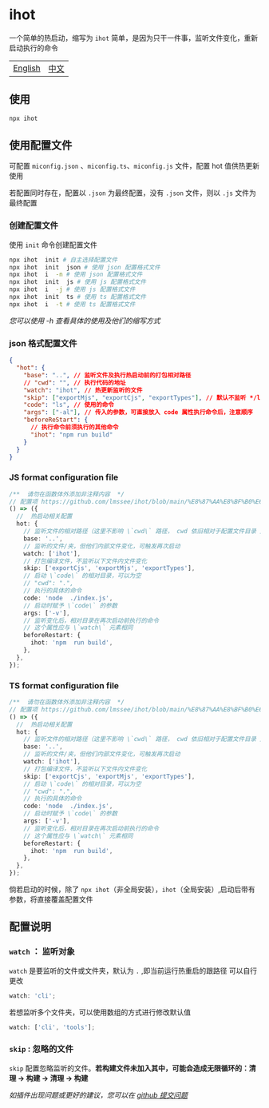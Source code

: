 # ihot

一个简单的热启动，缩写为 `ihot`
简单，是因为只干一件事，监听文件变化，重新启动执行的命令

<table><tr>
<td><a href="https://github.com/lmssee/ihot/blob/main/README.md"  target="_self">English</a></td>
<td><a href="https://github.com/lmssee/ihot/blob/main/自述文件.md"  target="_self">中文</a></td>
</tr></table>

## 使用

```sh
npx ihot
```

## 使用配置文件

可配置 `miconfig.json` 、`miconfig.ts`、`miconfig.js` 文件，配置 hot 值供热更新使用

若配置同时存在，配置以 `.json` 为最终配置，没有 `.json` 文件，则以 `.js` 文件为最终配置

### 创建配置文件

使用 `init` 命令创建配置文件

```sh
npx ihot  init # 自主选择配置文件
npx ihot  init  json # 使用 json 配置格式文件
npx ihot  i  -n # 使用 json 配置格式文件
npx ihot  init  js # 使用 js 配置格式文件
npx ihot  i  -j # 使用 js 配置格式文件
npx ihot  init  ts # 使用 ts 配置格式文件
npx ihot  i  -t # 使用 ts 配置格式文件
```

_您可以使用 -h 查看具体的使用及他们的缩写方式_

### json 格式配置文件

```json
{
  "hot": {
    "base": "..", // 监听文件及执行热启动前的打包相对路径
    // "cwd": "", // 执行代码的地址
    "watch": "ihot", // 热更新监听的文件
    "skip": ["exportMjs", "exportCjs", "exportTypes"], // 默认不监听 */lib、*/cjs 以及 */es 打包内容，可根据实际情况更替
    "code": "ls", // 使用的命令
    "args": ["-al"], // 传入的参数，可直接放入 code 属性执行命令后，注意顺序
    "beforeReStart": {
      // 执行命令前须执行的其他命令
      "ihot": "npm run build"
    }
  }
}
```

### JS format configuration file

```ts
/**  请勿在函数体外添加非注释内容  */
// 配置项 https://github.com/lmssee/ihot/blob/main/%E8%87%AA%E8%BF%B0%E6%96%87%E4%BB%B6.md#配置说明
() => ({
  //  热启动相关配置
  hot: {
    // 监听文件的相对路径（这里不影响 \`cwd\` 路径， cwd 依旧相对于配置文件目录 ）
    base: '..',
    // 监听的文件/夹，但他们内部文件变化，可触发再次启动
    watch: ['ihot'],
    // 打包编译文件，不监听以下文件内文件变化
    skip: ['exportCjs', 'exportMjs', 'exportTypes'],
    // 启动 \`code\` 的相对目录，可以为空
    // "cwd": ".",
    // 执行的具体的命令
    code: 'node  ./index.js',
    // 启动时赋予 \`code\` 的参数
    args: ['-v'],
    // 监听变化后，相对目录在再次启动前执行的命令
    // 这个属性应与 \`watch\` 元素相同
    beforeRestart: {
      ihot: 'npm  run build',
    },
  },
});
```

### TS format configuration file

```ts
/**  请勿在函数体外添加非注释内容  */
// 配置项 https://github.com/lmssee/ihot/blob/main/%E8%87%AA%E8%BF%B0%E6%96%87%E4%BB%B6.md#配置说明
() => ({
  //  热启动相关配置
  hot: {
    // 监听文件的相对路径（这里不影响 \`cwd\` 路径， cwd 依旧相对于配置文件目录 ）
    base: '..',
    // 监听的文件/夹，但他们内部文件变化，可触发再次启动
    watch: ['ihot'],
    // 打包编译文件，不监听以下文件内文件变化
    skip: ['exportCjs', 'exportMjs', 'exportTypes'],
    // 启动 \`code\` 的相对目录，可以为空
    // "cwd": ".",
    // 执行的具体的命令
    code: 'node  ./index.js',
    // 启动时赋予 \`code\` 的参数
    args: ['-v'],
    // 监听变化后，相对目录在再次启动前执行的命令
    // 这个属性应与 \`watch\` 元素相同
    beforeRestart: {
      ihot: 'npm  run build',
    },
  },
});
```

倘若启动的时候，除了 `npx ihot`（非全局安装），`ihot`（全局安装）,启动后带有参数，将直接覆盖配置文件

## 配置说明

### `watch` ： 监听对象

`watch` 是要监听的文件或文件夹，默认为 `.` ,即当前运行热重启的跟路径
可以自行更改

```ts
watch: 'cli';
```

若想监听多个文件夹，可以使用数组的方式进行修改默认值

```ts
watch: ['cli', 'tools'];
```

### `skip` : 忽略的文件

`skip` 配置忽略监听的文件。**若构建文件未加入其中，可能会造成无限循环的：清理 -> 构建 -> 清理 -> 构建**

_如插件出现问题或更好的建议，您可以在 [github 提交问题](https://github.com/lmssee/ihot/issues/new)_
